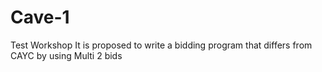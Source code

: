 # Cave-1
Test Workshop
It is proposed to write a bidding program that differs from CAYC by using Multi 2 bids

